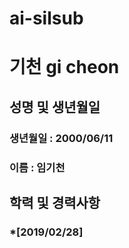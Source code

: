 # ai-silsub

기천 gi cheon 
================
성명 및 생년월일 
-------------------------------------------------------------------------------------------------------------------------
### 생년월일 : 2000/06/11 
### 이름 : 임기천

학력 및 경력사항
----------------------------------------------
### *[2019/02/28]
